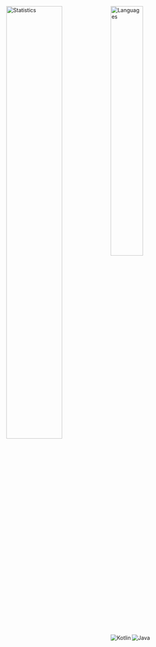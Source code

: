 <img alt = "Statistics" align = "left" width = "54%" src = "https://github-readme-stats-one-orcin.vercel.app/api?username=Apollointhehouse&show_icons=true&theme=tokyonight"></img>
<img alt = "Languages" align = "left" width = "41%" src = "https://github-readme-stats-one-orcin.vercel.app/api/top-langs/?username=Apollointhehouse&theme=tokyonight"></img>

# ⠀⠀⠀⠀⠀⠀

<img alt = "Kotlin" align = "left" src = "https://img.shields.io/badge/kotlin-%237F52FF.svg?style=for-the-badge&logo=kotlin&logoColor=white"></img>
<img alt = "Java" src = "https://img.shields.io/badge/java-%23ED8B00.svg?style=for-the-badge&logo=openjdk&logoColor=white"></img>

